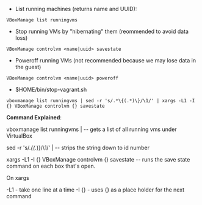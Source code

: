 * List running machines (returns name and UUID):
```shell
VBoxManage list runningvms
```
* Stop running VMs by "hibernating" them (reommended to avoid data loss)
```shell
VBoxManage controlvm <name|uuid> savestate
```
* Poweroff running VMs (not recommended because we may lose data in the guest)
```shell
VBoxManage controlvm <name|uuid> poweroff
```
* $HOME/bin/stop-vagrant.sh
```
vboxmanage list runningvms | sed -r 's/.*\{(.*)\}/\1/' | xargs -L1 -I {} VBoxManage controlvm {} savestate
```
**Command Explained**:

vboxmanage list runningvms | -- gets a list of all running vms under VirtualBox

sed -r 's/.*\{(.*)\}/\1/' | -- strips the string down to id number

xargs -L1 -I {} VBoxManage controlvm {} savestate -- runs the save state command on each box that's open.

On xargs

-L1 - take one line at a time
-I {} - uses {} as a place holder for the next command
